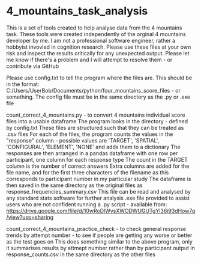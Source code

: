 # 4_mountains_task_analysis
This is a set of tools created to help analyse data from the 4 mountains task. 
These tools were created independently of the orginal 4 mountains developer by me. I am not a professional software engineer, rather a hobbyist invovled in cognition research. Please use these files at your own risk and inspect the results critically for any unexpected output. Please let me know if there's a problem and I will attempt to resolve them - or contribute via GitHub

Please use config.txt to tell the program where the files are. This should be in the format: C:/Users/UserBob/Documents/python/four_mountains_score_files - or something. The config file must be in the same directory as the .py or .exe file

count_correct_4_mountains.py - to convert 4 mountains individual score files into a usable dataframe
The program looks in the directory - defined by config.txt
These files are structured such that they can be treated as .csv files
For each of the files, the program counts the values in the "response" column - possible values are 'TARGET', 'SPATIAL', 'CONFIGURAL', 'ELEMENT', 'NONE' and adds them to a dictionary
The responses are then arranged in a pandas dataframe with one row per participant, one column for each response type
The count in the TARGET column is the number of correct answers
Extra columns are added for the file name, and for the first three characters of the filename as this corresponds to participant number in my particular study
The dataframe is then saved in the same directory as the original files as response_frequencies_summary.csv
This file can be read and analysed by any standard stats software for further analysis
.exe file provided to assist users who are not confident running a .py script - available from: https://drive.google.com/file/d/10wRoDlWvsXWODWUGUTgYl36i93dHow7q/view?usp=sharing

count_correct_4_mountains_practice_check - to check general response trends by attempt number - to see if people are getting any worse or better as the test goes on
This does something similar to the above program, only it summarises results by attmept number rather than by participant
output in response_counts.csv in the same directory as the other files
